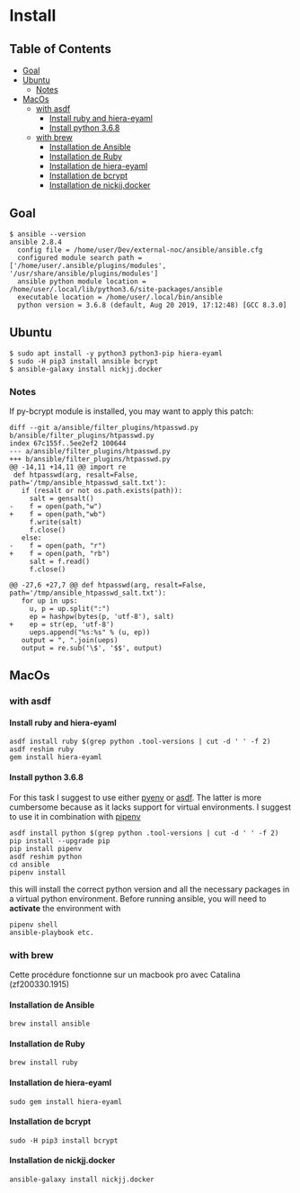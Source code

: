 # Install

<!-- TOC titleSize:2 tabSpaces:2 depthFrom:1 depthTo:6 withLinks:1 updateOnSave:1 orderedList:0 skip:1 title:1 charForUnorderedList:* -->
## Table of Contents
* [Goal](#goal)
* [Ubuntu](#ubuntu)
  * [Notes](#notes)
* [MacOs](#macos)
  * [with asdf](#with-asdf)
    * [Install ruby and hiera-eyaml](#install-ruby-and-hiera-eyaml)
    * [Install python 3.6.8](#install-python-368)
  * [with brew](#with-brew)
    * [Installation de Ansible](#installation-de-ansible)
    * [Installation de Ruby](#installation-de-ruby)
    * [Installation de hiera-eyaml](#installation-de-hiera-eyaml)
    * [Installation de bcrypt](#installation-de-bcrypt)
    * [Installation de nickjj.docker](#installation-de-nickjjdocker)
<!-- /TOC -->


## Goal
```
$ ansible --version
ansible 2.8.4
  config file = /home/user/Dev/external-noc/ansible/ansible.cfg
  configured module search path = ['/home/user/.ansible/plugins/modules', '/usr/share/ansible/plugins/modules']
  ansible python module location = /home/user/.local/lib/python3.6/site-packages/ansible
  executable location = /home/user/.local/bin/ansible
  python version = 3.6.8 (default, Aug 20 2019, 17:12:48) [GCC 8.3.0]
```


## Ubuntu

```
$ sudo apt install -y python3 python3-pip hiera-eyaml
$ sudo -H pip3 install ansible bcrypt
$ ansible-galaxy install nickjj.docker
```

### Notes

If py-bcrypt module is installed, you may want to apply this patch:
```
diff --git a/ansible/filter_plugins/htpasswd.py b/ansible/filter_plugins/htpasswd.py
index 67c155f..5ee2ef2 100644
--- a/ansible/filter_plugins/htpasswd.py
+++ b/ansible/filter_plugins/htpasswd.py
@@ -14,11 +14,11 @@ import re
 def htpasswd(arg, resalt=False, path='/tmp/ansible_htpasswd_salt.txt'):
   if (resalt or not os.path.exists(path)):
     salt = gensalt()
-    f = open(path,"w")
+    f = open(path,"wb")
     f.write(salt)
     f.close()
   else:
-    f = open(path, "r")
+    f = open(path, "rb")
     salt = f.read()
     f.close()

@@ -27,6 +27,7 @@ def htpasswd(arg, resalt=False, path='/tmp/ansible_htpasswd_salt.txt'):
   for up in ups:
     u, p = up.split(":")
     ep = hashpw(bytes(p, 'utf-8'), salt)
+    ep = str(ep, 'utf-8')
     ueps.append("%s:%s" % (u, ep))
   output = ", ".join(ueps)
   output = re.sub('\$', '$$', output)
```

## MacOs

### with asdf

#### Install ruby and hiera-eyaml

```
asdf install ruby $(grep python .tool-versions | cut -d ' ' -f 2)
asdf reshim ruby
gem install hiera-eyaml
```

####  Install python 3.6.8
For this task I suggest to use either [pyenv](https://github.com/pyenv/pyenv)
or [asdf](https://github.com/asdf-vm/asdf). The latter is more cumbersome 
because as it lacks support for virtual environments. I suggest to use it in 
combination with [pipenv](https://github.com/pypa/pipenv)

```
asdf install python $(grep python .tool-versions | cut -d ' ' -f 2)
pip install --upgrade pip
pip install pipenv
asdf reshim python
cd ansible
pipenv install 
```

this will install the correct python version and all the necessary packages in 
a virtual python environment. Before running ansible, you will need to 
**activate** the environment with 

```
pipenv shell
ansible-playbook etc.
```


### with brew
Cette procédure fonctionne sur un macbook pro avec Catalina (zf200330.1915)

#### Installation de Ansible
```
brew install ansible
```

#### Installation de Ruby
```
brew install ruby
```

#### Installation de hiera-eyaml
```
sudo gem install hiera-eyaml
```

#### Installation de bcrypt
```
sudo -H pip3 install bcrypt
```

#### Installation de nickjj.docker
```
ansible-galaxy install nickjj.docker
```

